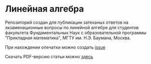 # Линейная алгебра

Репозиторий создан для публикации затеханых ответов на экзаменационные вопросы по линейной алгебре для студентов факультета Фундаментальных Наук с образовательной программы "Прикладная математика", МГТУ им. Н.Э. Баумана, Москва.

При нахождении опечатки можно создать [issue](https://docs.github.com/en/enterprise/2.15/user/articles/creating-an-issue)

Скачать PDF-версию статьи можно [здесь](./pdf/linear-algebra-exam.pdf)
